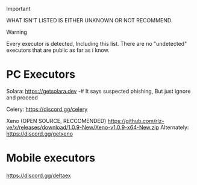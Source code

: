 
> [!IMPORTANT]  
> WHAT ISN'T LISTED IS EITHER UNKNOWN OR NOT RECOMMEND.

> [!WARNING]  
> Every executor is detected, Including this list. There are no "undetected" executors that are public as far as i know.



# PC Executors
Solara:
<https://getsolara.dev>
-# It says suspected phishing, But just ignore and proceed

Celery:
<https://discord.gg/celery>

Xeno (OPEN SOURCE, RECCOMENDED)
<https://github.com/rlz-ve/x/releases/download/1.0.9-New/Xeno-v1.0.9-x64-New.zip>
Alternately:
<https://discord.gg/getxeno>
# Mobile executors
<https://discord.gg/deltaex>
ㅤ


ㅤ
